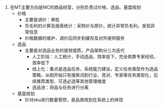 1. 在MT主要方向是MC的商品经营，分别负责过价格、选品、基盘规划
   * 价格
     * 主要是调价：审批
     * 负毛利的计算及报表统计：采购价与原价，统计异常负毛利，发现异常信息
     * 价格数据的维护，调价后同步到缓存及对外提供服务
   * 选品
     * 主要是对选品业务的提效提质，产品架构分三次迭代
       * 人工阶段：人工统计，手动选品，效率低下，完全依靠专家经验，效率低下
       * 线上化：重点是选品任务，系统能力建设，定义任务类型作为选品策略，从刚开始只有搜索词到行业、竞对、专家等任务类型化，后续推荐类型、可选必选等其他管理维度
       * 选品池：将品与任务进行分离
   * 基盘规划
     * 针对sku进行数量管控，是品类规划在系统上的体现